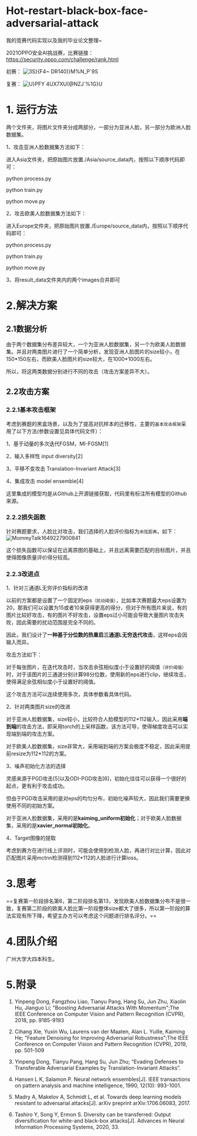 # Hot-restart-black-box-face-adversarial-attack

我的竞赛代码实现以及我的毕业论文整理~

2021OPPO安全AI挑战赛，比赛链接：
https://security.oppo.com/challenge/rank.html

初赛：
![3S}{F4~ DR140)}M%N_P`9S](https://user-images.githubusercontent.com/49955700/161908913-68270e7d-53cf-42df-ab04-4968922579e2.png)

复赛：
![U}PFY 4UX7XU(@NZJ`%1G}U](https://user-images.githubusercontent.com/49955700/161908932-11e32989-8c3e-4fe4-9a99-74fd2b6381b9.png)

# 1. 运行方法

两个文件夹，将图片文件夹分成两部分，一部分为亚洲人脸，另一部分为欧洲人脸数据集。

1、攻击亚洲人脸数据集方法如下：

进入Asia文件夹，把原始图片放置./Asia/source_data内，按照以下顺序代码即可：

python process.py

python train.py

python move.py



2、攻击欧美人脸数据集方法如下：

进入Europe文件夹，把原始图片放置./Europe/source_data内，按照以下顺序代码即可：

python process.py

python train.py

python move.py



3、将result_data文件夹内的两个images合并即可





# 2.解决方案

## 2.1数据分析

由于两个数据集分布差异较大，一个为亚洲人脸数据集，另一个为欧美人脸数据集。并且对两类图片进行了一个简单分析，发现亚洲人脸图片的size较小，在150\*150左右，而欧美人脸图片的size较大，在1000\*1000左右。

所以，将这两类数据分别进行不同的攻击（攻击方案差异不大）。

## 2.2攻击方案

### 2.2.1基本攻击框架

考虑到赛题的黑盒场景，以及为了提高对抗样本的迁移性，主要的`基本攻击框架`采用了以下方法(参数设置见具体代码文件）：

1、基于动量的多次迭代FGSM，MI-FGSM[1]

2、输入多样性 input diversity[2]

3、平移不变攻击 Translation-Invariant Attack[3]

4、集成攻击 model ensemble[4]

这里集成的模型均是从Github上开源链接获取，代码里有标注所有模型的Github来源。



### 2.2.2损失函数

针对赛题要求，人脸比对攻击，我们选择的人脸评价指标为`余弦距离`，如下：
![MommyTalk1649227900841](https://user-images.githubusercontent.com/49955700/161913225-771b98f6-6453-4730-821f-5e5113140025.png)


这个损失函数可以保证在远离原图的基础上，并且远离需要匹配的目标图片，并且使得图像质量评价得分较高。





### 2.2.3改进点

1、针对三通道L无穷评价指标的改进

以前的方案都是设置了一个固定的eps`（扰动阈值）`，比如本次赛题最大eps设置为20，那我们可以设置为15或者10来获得更高的得分，但对于所有图片来说，有的图片比较好攻击，有的图片不好攻击，设置eps过小可能会导致大量图片攻击失败，因此需要的扰动范围是完全不同的。

因此，我们设计了**一种基于分位数的热重启三通道L无穷迭代攻击**，这样eps会因输入而异。

攻击方法如下：

对于每张图片，在迭代攻击时，当攻击余弦相似度小于设置好的阈值`（评价阈值）`时，对于该图片的三通道分别计算98分位数，使用新的eps进行clip，继续攻击，使得满足余弦相似度小于设置好的阈值。

这个攻击方法可以连续使用多次，具体参数看具体代码。



2、针对两类图片size的改进

对于亚洲人脸数据集，size较小，比较符合人脸模型的112\*112输入，因此采用**端到端**的攻击方法，即采用torch的上采样函数，该方法可导，使得梯度攻击可以实现端到端的攻击方案。

对于欧美人脸数据集，size非常大，采用端到端的方案会极度不稳定，因此采用提前resize为112\*112的方案。



3、噪声初始化方法的选择

灵感来源于PGD攻击[5]以及ODI-PGD攻击[6]，初始化往往可以获得一个很好的起点，更有利于攻击成功。

但由于PGD攻击采用的是对eps的均匀分布，初始化噪声较大，因此我们需要更换使用不同的初始方案。

对于亚洲人脸数据集，采用的是**kaiming_uniform初始化**；对于欧美人脸数据集，采用的是**xavier_normal初始化**。



4、Target图像的提取

考虑到赛方在进行线上评测时，可能会使用到检测人脸，再进行对比计算，因此对匹配图片采用mctnn检测得到112\*112的人脸进行计算loss。





# 3.思考

==复赛第一阶段排名第6，第二阶段排名第13，发现欧美人脸数据集分布不是很一致，复赛第二阶段的欧美人脸比第一阶段整体size都大了很多，所以第一阶段的算法实现有所下降，希望主办方可以考虑这个问题进行排名评分。==







# 4.团队介绍

广州大学大四本科生。


# 5.附录

1. Yinpeng Dong, Fangzhou Liao, Tianyu Pang, Hang Su, Jun Zhu, Xiaolin Hu, Jianguo Li; "Boosting Adversarial Attacks With Momentum";The IEEE Conference on Computer Vision and Pattern Recognition (CVPR), 2018, pp. 9185-9193

2. Cihang Xie, Yuxin Wu, Laurens van der Maaten, Alan L. Yuille, Kaiming He; "Feature Denoising for Improving Adversarial Robustness";The IEEE Conference on Computer Vision and Pattern Recognition (CVPR), 2019, pp. 501-509 

3. Yinpeng Dong, Tianyu Pang, Hang Su, Jun Zhu; “Evading Defenses to Transferable Adversarial Examples by Translation-Invariant Attacks”.

4. Hansen L K, Salamon P. Neural network ensembles[J]. IEEE transactions on pattern analysis and machine intelligence, 1990, 12(10): 993-1001.

5. Madry A, Makelov A, Schmidt L, et al. Towards deep learning models resistant to adversarial attacks[J]. arXiv preprint arXiv:1706.06083, 2017.

6. Tashiro Y, Song Y, Ermon S. Diversity can be transferred: Output diversification for white-and black-box attacks[J]. Advances in Neural Information Processing Systems, 2020, 33.

   

